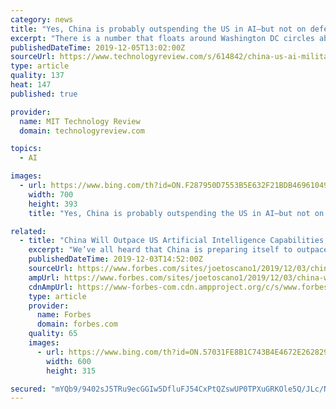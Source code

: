 ```yaml
---
category: news
title: "Yes, China is probably outspending the US in AI—but not on defense"
excerpt: "There is a number that floats around Washington DC circles about how much the Chinese government is projected to spend on AI: $70 billion by 2020, up from an estimated $12 billion in 2017. The figure was originally shared in a speech by a top US air force general in 2018, but where it comes from is somewhat of a mystery. Nonetheless ..."
publishedDateTime: 2019-12-05T13:02:00Z
sourceUrl: https://www.technologyreview.com/s/614842/china-us-ai-military-spending/
type: article
quality: 137
heat: 147
published: true

provider:
  name: MIT Technology Review
  domain: technologyreview.com

topics:
  - AI

images:
  - url: https://www.bing.com/th?id=ON.F287950D7553B5E632F21BDB46961049
    width: 700
    height: 393
    title: "Yes, China is probably outspending the US in AI—but not on defense"

related:
  - title: "China Will Outpace US Artificial Intelligence Capabilities, But Will It Win The Race? Not If We Care About Freedom"
    excerpt: "We’ve all heard that China is preparing itself to outpace not only the United States but every global economy in Artificial Intelligence (AI). China is graduating more than 2-3x the amount of engineers each year than any other nation, the government is investing to accelerate AI initiatives, and, according to Kai-Fu Lee in a recent Frontline ..."
    publishedDateTime: 2019-12-03T14:52:00Z
    sourceUrl: https://www.forbes.com/sites/joetoscano1/2019/12/03/china-will-outpace-us-artificial-intelligence-capabilities-but-will-it-win-the-race-not-if-we-care-about-freedom/
    ampUrl: https://www.forbes.com/sites/joetoscano1/2019/12/03/china-will-outpace-us-artificial-intelligence-capabilities-but-will-it-win-the-race-not-if-we-care-about-freedom/amp/
    cdnAmpUrl: https://www-forbes-com.cdn.ampproject.org/c/s/www.forbes.com/sites/joetoscano1/2019/12/03/china-will-outpace-us-artificial-intelligence-capabilities-but-will-it-win-the-race-not-if-we-care-about-freedom/amp/
    type: article
    provider:
      name: Forbes
      domain: forbes.com
    quality: 65
    images:
      - url: https://www.bing.com/th?id=ON.57031FE8B1C743B4E4672E26282939E4
        width: 600
        height: 315

secured: "mYQb9/9402sJ5TRu9ecGGIw5DfluFJ54CxPtQZswUP0TPXuGRKOle5Q/JLc/NusHafzEiCOjsbBYLlXrfn+oA1daugih0smRLqJCxI0bDCSPf4yPUsVmtFg82f6dlUClBFvii/+LKReKe+GLfta/BY6tpOM3deA2bXSLkInRvX2DRM830RRc7um56h2By4eqUE39yQTtf8Nz1XAZbYJIfF0u4/XjwIzJwm6G1rE+HKjb/xMfvtmSpYTDI2A/hy6lCWqBGC+Pht971wsdrTmZBYnbcfhApMcMCpiCNO2ttQE=;8i9DWId4qcxHwSJRihalmw=="
---
```


